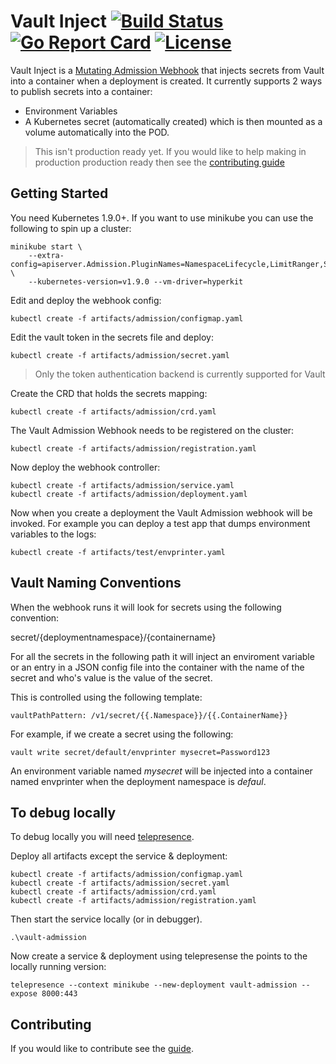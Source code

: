 # Vault Inject [![Build Status](https://travis-ci.org/richardcase/vault-initializer.svg?branch=master)](https://travis-ci.org/richardcase/vault-initializer) [![Go Report Card](https://goreportcard.com/badge/github.com/richardcase/vault-initializer)](https://goreportcard.com/report/github.com/richardcase/vault-initializer) [![License](https://img.shields.io/badge/License-Apache%202.0-blue.svg)](https://opensource.org/licenses/Apache-2.0) #

Vault Inject is a [Mutating Admission Webhook](https://kubernetes.io/docs/admin/admission-controllers/#mutatingadmissionwebhook-beta-in-19) that injects secrets from Vault into a container when a deployment is created. It currently supports 2 ways to publish secrets into a container:
- Environment Variables
- A Kubernetes secret (automatically created) which is then mounted as a volume automatically into the POD.

> This isn't production ready yet. If you would like to help making in production production ready then see the [contributing guide](CONTRIBUTING.md)

## Getting Started

You need Kubernetes 1.9.0+. If you want to use minikube you can use the following to spin up a cluster:

```
minikube start \
	--extra-config=apiserver.Admission.PluginNames=NamespaceLifecycle,LimitRanger,ServiceAccount,PersistentVolumeLabel,DefaultStorageClass,DefaultTolerationSeconds,MutatingAdmissionWebhook,ValidatingAdmissionWebhook,ResourceQuota \
	--kubernetes-version=v1.9.0 --vm-driver=hyperkit
```

Edit and deploy the webhook config:
```
kubectl create -f artifacts/admission/configmap.yaml
```

Edit the vault token in the secrets file and deploy:
```
kubectl create -f artifacts/admission/secret.yaml
```
> Only the token authentication backend is currently supported for Vault

Create the CRD that holds the secrets mapping:
```
kubectl create -f artifacts/admission/crd.yaml
```

The Vault Admission Webhook needs to be registered on the cluster:

```
kubectl create -f artifacts/admission/registration.yaml
```

Now deploy the webhook controller:
```
kubectl create -f artifacts/admission/service.yaml
kubectl create -f artifacts/admission/deployment.yaml
```

Now when you create a deployment the Vault Admission webhook will be invoked. For example you can deploy a test app that dumps environment variables to the logs:
```
kubectl create -f artifacts/test/envprinter.yaml
```

## Vault Naming Conventions
When the webhook runs it will look for secrets using the following convention:

secret/{deploymentnamespace}/{containername}

For all the secrets in the following path it will inject an enviroment variable or an entry in a JSON config file into the container with the name of the secret and who's value is the value of the secret.

This is controlled using the following template:
```
vaultPathPattern: /v1/secret/{{.Namespace}}/{{.ContainerName}}
```

For example, if we create a secret using the following:
```
vault write secret/default/envprinter mysecret=Password123
```
An environment variable named *mysecret* will be injected into a container named envprinter when the deployment namespace is *defaul*.

## To debug locally

To debug locally you will need [telepresence](https://www.telepresence.io).


Deploy all artifacts except the service & deployment:
```
kubectl create -f artifacts/admission/configmap.yaml
kubectl create -f artifacts/admission/secret.yaml
kubectl create -f artifacts/admission/crd.yaml
kubectl create -f artifacts/admission/registration.yaml
```

Then start the service locally (or in debugger).

```
.\vault-admission
```

Now create a service & deployment using telepresense the points to the locally running version:
```
telepresence --context minikube --new-deployment vault-admission --expose 8000:443
```

## Contributing

If you would like to contribute see the [guide](CONTRIBUTING.md).
